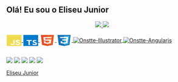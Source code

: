 ## Olá! Eu sou o Eliseu Junior
<div align="center">
  <a href="https://github.com/onstte">
  <img height="130em" src="https://github-readme-stats.vercel.app/api?username=onstte&show_icons=true&theme=midnight-purple&include_all_commits=true&count_private=true"/>
  <img height="130em" src="https://github-readme-stats.vercel.app/api/top-langs/?username=onstte&layout=compact&langs_count=7&theme=midnight-purple"/>
</div>
  
<div style="display: inline_block"><br>
  <img align="center" alt="Onstte-Js" height="30" width="40" src="https://raw.githubusercontent.com/devicons/devicon/master/icons/javascript/javascript-plain.svg">
  <img align="center" alt="Onstte-Ts" height="30" width="40" src="https://raw.githubusercontent.com/devicons/devicon/master/icons/typescript/typescript-plain.svg">
  <img align="center" alt="Onstte-HTML" height="30" width="40" src="https://raw.githubusercontent.com/devicons/devicon/master/icons/html5/html5-original.svg">
  <img align="center" alt="Onstte-CSS" height="30" width="40" src="https://raw.githubusercontent.com/devicons/devicon/master/icons/css3/css3-original.svg">
  <img align="center" alt="Onstte-Illustrator" height="30" width="40" <img src="https://cdn.jsdelivr.net/gh/devicons/devicon/icons/illustrator/illustrator-plain.svg" />
  <img align="center" alt="Onstte-Angularjs" height="30" width="40" <img src="https://cdn.jsdelivr.net/gh/devicons/devicon/icons/angularjs/angularjs-plain.svg" />

  ##

  <a href="https://instagram.com/eliseuu_junioor" target="_blank"><img src="https://img.shields.io/badge/-Instagram-%23E4405F?style=for-the-badge&logo=instagram&logoColor=white" target="_blank"></a>
     <a href="https://www.twitch.tv/reizoomtv" target="_blank"><img src="https://img.shields.io/badge/Twitch-9146FF?style=for-the-badge&logo=twitch&logoColor=white" target="_blank"></a>
 <a href="https://discord.gg/7BhCUcxt" target="_blank"><img src="https://img.shields.io/badge/Discord-7289DA?style=for-the-badge&logo=discord&logoColor=white" target="_blank"></a> 
  <a href = "mailto:reizoomtvy@gmail.com"><img src="https://img.shields.io/badge/-Gmail-%23333?style=for-the-badge&logo=gmail&logoColor=white" target="_blank"></a>
  <a href="https://www.linkedin.com/in/onstte/" target="_blank"><img src="https://img.shields.io/badge/-LinkedIn-%230077B5?style=for-the-badge&logo=linkedin&logoColor=white" target="_blank"></a> 

</div>
<div class="badge-base LI-profile-badge" data-locale="pt_BR" data-size="medium" data-theme="dark" data-type="HORIZONTAL" data-vanity="onstte" data-version="v1"><a class="badge-base__link LI-simple-link" href="https://br.linkedin.com/in/onstte?trk=profile-badge">Eliseu Junior</a></div>
              
